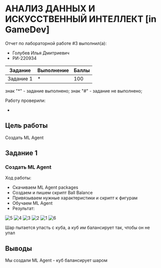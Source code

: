 # АНАЛИЗ ДАННЫХ И ИСКУССТВЕННЫЙ ИНТЕЛЛЕКТ [in GameDev]
Отчет по лабораторной работе #3 выполнил(а):
- Голубев Илья Дмитриевич
- РИ-220934

| Задание | Выполнение | Баллы |
| ------ | ------ | ------ |
| Задание 1 | * | 100 |

знак "*" - задание выполнено; знак "#" - задание не выполнено;

Работу проверили:

-

## Цель работы
Создать ML Agent

## Задание 1
### Создать ML Agent
Ход работы: 

- Скачиваем ML Agent packages
- Создаем и пишем скрипт Ball Balance
- Привязываем нужные характеристики и скрипт к фигурам
- Обучаем ML Agent
- Результат:

![5](https://github.com/iglbv/DA-In-GameDev6/assets/130669110/fc25c5f3-c629-4818-ac7e-84b72f2b5174)
![4](https://github.com/iglbv/DA-In-GameDev6/assets/130669110/8731eea0-fd0d-4e43-befd-334ab928b042)
![3](https://github.com/iglbv/DA-In-GameDev6/assets/130669110/7994ba94-319f-4502-853b-51eac3cce1a3)
![2](https://github.com/iglbv/DA-In-GameDev6/assets/130669110/012b172b-a637-4fa6-a402-f696ed61142f)
![1](https://github.com/iglbv/DA-In-GameDev6/assets/130669110/a0e7e467-5150-4b6e-b82d-5c8fef17053a)
![6](https://github.com/iglbv/DA-In-GameDev6/assets/130669110/351f9367-d744-4c8b-aa68-786e7a8ddb16)

Шар пытается упасть с куба, а куб им балансирует так, чтобы он не упал


## Выводы

Мы создали ML Agent - куб балансирует шаром
